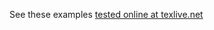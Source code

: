 
See these examples [tested online at texlive.net](https://davidcarlisle.github.io/latexcgi/test2-sk.html)

